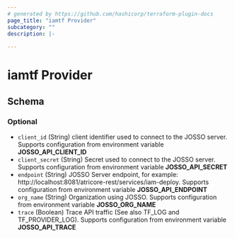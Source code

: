 ```yaml
---
# generated by https://github.com/hashicorp/terraform-plugin-docs
page_title: "iamtf Provider"
subcategory: ""
description: |-
  
---
```


# iamtf Provider





<!-- schema generated by tfplugindocs -->
## Schema

### Optional

- `client_id` (String) client identifier used to connect to the JOSSO server. Supports configuration from environment variable **JOSSO_API_CLIENT_ID**
- `client_secret` (String) Secret used to connect to the JOSSO server. Supports configuration from environment variable **JOSSO_API_SECRET**
- `endpoint` (String) JOSSO Server endpoint, for example: http://localhost:8081/atricore-rest/services/iam-deploy. Supports configuration from environment variable **JOSSO_API_ENDPOINT**
- `org_name` (String) Organization using JOSSO. Supports configuration from environment variable **JOSSO_ORG_NAME**
- `trace` (Boolean) Trace API traffic (See also TF_LOG and TF_PROVIDER_LOG).  Supports configuration from environment variable **JOSSO_API_TRACE**
